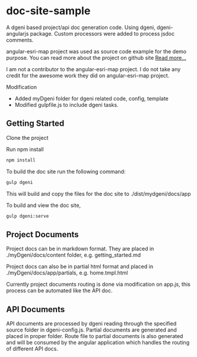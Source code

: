 doc-site-sample
===============

A dgeni based project/api doc generation code. Using dgeni, dgeni-angularjs package. Custom processors were added to process jsdoc comments.

angular-esri-map project was used as source code example for the demo purpose. You can read more about the project on github site [Read more...](http://esri.githbu.io/angular-esri-map)

I am not a contributor to the angular-esri-map project. I do not take any credit for the awesome work they did on angular-esri-map project.

Modification

* Added myDgeni folder for dgeni related code, config, template
* Modified gulpfile.js to include dgeni tasks.

## Getting Started

Clone the project

Run npm install

```bash
npm install
```

To build the doc site run the following command:
```bash
gulp dgeni
```
This will build and copy the files for the doc site to ./dist/mydgeni/docs/app

To build and view the doc site,
```bash
gulp dgeni:serve
```

## Project Documents
Project docs can be in markdown format. They are placed in ./myDgeni/docs/content folder, e.g. getting_started.md

Project docs can also be in partial html format and placed in ./myDgeni/docs/app/partials, e.g. home.tmpl.html

Currently project documents routing is done via modification on app.js, this process can be automated like the API doc.

## API Documents
API documents are processed by dgeni reading through the specified source folder in dgeni-config.js. Partial documents are generated and placed in proper folder. Route file to partial documents is also generated and will be consumed by the angular application which handles the routing of different API docs.